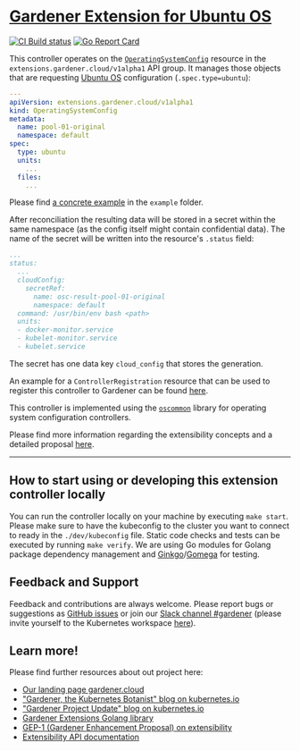 # [Gardener Extension for Ubuntu OS](https://gardener.cloud)

[![CI Build status](https://concourse.ci.gardener.cloud/api/v1/teams/gardener/pipelines/gardener-extension-os-ubuntu-master/jobs/master-head-update-job/badge)](https://concourse.ci.gardener.cloud/teams/gardener/pipelines/gardener-extension-os-ubuntu-master/jobs/master-head-update-job)
[![Go Report Card](https://goreportcard.com/badge/github.com/gardener/gardener-extension-os-ubuntu)](https://goreportcard.com/report/github.com/gardener/gardener-extension-os-ubuntu)

This controller operates on the [`OperatingSystemConfig`](https://github.com/gardener/gardener/blob/master/docs/proposals/01-extensibility.md#cloud-config-user-data-for-bootstrapping-machines) resource in the `extensions.gardener.cloud/v1alpha1` API group. It manages those objects that are requesting [Ubuntu OS](https://www.ubuntu.com/) configuration (`.spec.type=ubuntu`):

```yaml
---
apiVersion: extensions.gardener.cloud/v1alpha1
kind: OperatingSystemConfig
metadata:
  name: pool-01-original
  namespace: default
spec:
  type: ubuntu
  units:
    ...
  files:
    ...
```

Please find [a concrete example](example/operatingsystemconfig.yaml) in the `example` folder.

After reconciliation the resulting data will be stored in a secret within the same namespace (as the config itself might contain confidential data). The name of the secret will be written into the resource's `.status` field:

```yaml
...
status:
  ...
  cloudConfig:
    secretRef:
      name: osc-result-pool-01-original
      namespace: default
  command: /usr/bin/env bash <path>
  units:
  - docker-monitor.service
  - kubelet-monitor.service
  - kubelet.service
```

The secret has one data key `cloud_config` that stores the generation.

An example for a `ControllerRegistration` resource that can be used to register this controller to Gardener can be found [here](example/controller-registration.yaml).

This controller is implemented using the [`oscommon`](https://github.com/gardener/gardener/extensions/pkg/controller/operatingsystemconfig/oscommon/README.md) library for operating system configuration controllers.

Please find more information regarding the extensibility concepts and a detailed proposal [here](https://github.com/gardener/gardener/blob/master/docs/proposals/01-extensibility.md).

----

## How to start using or developing this extension controller locally

You can run the controller locally on your machine by executing `make start`. Please make sure to have the kubeconfig to the cluster you want to connect to ready in the `./dev/kubeconfig` file.
Static code checks and tests can be executed by running `make verify`. We are using Go modules for Golang package dependency management and [Ginkgo](https://github.com/onsi/ginkgo)/[Gomega](https://github.com/onsi/gomega) for testing.

## Feedback and Support

Feedback and contributions are always welcome. Please report bugs or suggestions as [GitHub issues](https://github.com/gardener/gardener-extension-os-ubuntu/issues) or join our [Slack channel #gardener](https://kubernetes.slack.com/messages/gardener) (please invite yourself to the Kubernetes workspace [here](http://slack.k8s.io)).

## Learn more!

Please find further resources about out project here:

* [Our landing page gardener.cloud](https://gardener.cloud/)
* ["Gardener, the Kubernetes Botanist" blog on kubernetes.io](https://kubernetes.io/blog/2018/05/17/gardener/)
* ["Gardener Project Update" blog on kubernetes.io](https://kubernetes.io/blog/2019/12/02/gardener-project-update/)
* [Gardener Extensions Golang library](https://godoc.org/github.com/gardener/gardener/extensions/pkg)
* [GEP-1 (Gardener Enhancement Proposal) on extensibility](https://github.com/gardener/gardener/blob/master/docs/proposals/01-extensibility.md)
* [Extensibility API documentation](https://github.com/gardener/gardener/tree/master/docs/extensions)
